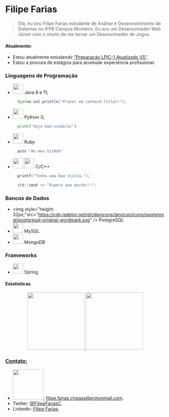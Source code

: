 # Filipe Farias

>Olá, eu sou Filipe Farias estudante de Análise e Desenvolvimento de Sistemas no IFPB Campus Monteiro.
Eu sou um Desenvolvedor Web Júnior com o intuito de me tornar um Desenvolvedor de Jogos.

#### Atualmente:
- Estou atualmente estudando ["Preparação LPIC-1 Atualizado V5"](https://www.udemy.com/course/lpic-1-preparatorio-para-os-exames-101-e-102/).
- Estou a procura de estágios para acumular experiência profissional.

### Linguagens de Programação
- <img style="height: 32px;" src="https://cdn.jsdelivr.net/gh/devicons/devicon/icons/java/java-plain-wordmark.svg" />&nbsp;Java 8 e 11;
  ```java
    System.out.println("Prazer em conhecê-lo(la)!");
  ```
- <img style="height: 32px;" src="https://cdn.jsdelivr.net/gh/devicons/devicon/icons/python/python-original-wordmark.svg" />&nbsp;Python 3;
  ```python
    print("Seja bem-vindo(a)")
  ```
- <img style="height: 32px;" src="https://cdn.jsdelivr.net/gh/devicons/devicon/icons/ruby/ruby-plain-wordmark.svg" />&nbsp;Ruby
  ```Ruby
    puts "Ao meu GitHub"
  ```
- <img style="height: 32px;" src="https://cdn.jsdelivr.net/gh/devicons/devicon/icons/c/c-original.svg" />
  <img style="height: 32px;" src="https://cdn.jsdelivr.net/gh/devicons/devicon/icons/cplusplus/cplusplus-original.svg" />&nbsp;C/C++
  
  ```c
    printf("Tenha uma boa visita.");
  ```
  ```cpp
    std::cout << "Espero que goste!!!";
  ```

### Bancos de Dados

- <img style="height: 32px;"src="https://cdn.jsdelivr.net/gh/devicons/devicon/icons/postgresql/postgresql-original-wordmark.svg" />&nbsp;PostgreSQL
- <img style="height: 32px;" src="https://cdn.jsdelivr.net/gh/devicons/devicon/icons/mysql/mysql-original-wordmark.svg" />&nbsp;MySQL
- <img style="height: 32px;" src="https://cdn.jsdelivr.net/gh/devicons/devicon/icons/mongodb/mongodb-original-wordmark.svg" />&nbsp;MongoDB
### Frameworks

- <img style="height:32px;" src="https://cdn.jsdelivr.net/gh/devicons/devicon/icons/spring/spring-original-wordmark.svg" />&nbsp;Spring

#### Estatísticas

<div align="center" style="width: fit-content; margin: 0 auto">
  <a href="https://github.com/filipefariasc">
  <img height="180em" src="https://github-readme-stats.vercel.app/api?username=filipefariasc&show_icons=true&theme=dracula&include_all_commits=true&count_private=true"/>
  <img height="180em" src="https://github-readme-stats.vercel.app/api/top-langs/?username=filipefariasc&layout=compact&langs_count=7&theme=dracula"/>
</div>

### Contato:
- <a href="mailto:filipe.farias.chagas@protonmail.com"><img style="width: 96px;"  src="https://protonmail.com/images/media/logos/protonmail-logo-purple.svg">:</a>&nbsp;filipe.farias.chagas@protonmail.com.
- Twitter: [@FilipeFariasC](https://twitter.com/filipefariasc).
- Linkedin: [Filipe Farias](https://www.linkedin.com/in/filipe-farias/).
